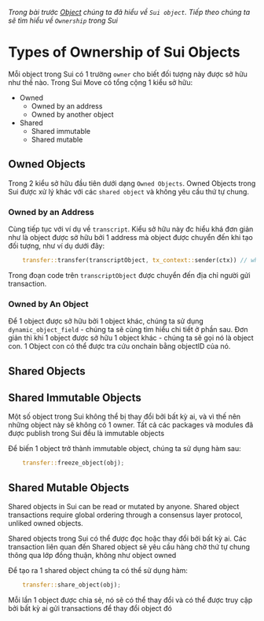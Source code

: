 *Trong bài trước [Object](./1_Object.md) chúng ta đã hiểu về `Sui object`. Tiếp theo chúng ta sẽ tìm hiểu về `Ownership` trong Sui*
# Types of Ownership of Sui Objects

Mỗi object trong Sui có 1 trường `owner` cho biết đối tượng này được sở hữu như thế nào. Trong Sui Move có tổng cộng 1 kiểu sở hữu:

- Owned
    - Owned by an address
    - Owned by another object 
- Shared
    - Shared immutable
    - Shared mutable

## Owned Objects

Trong 2 kiểu sở hữu đầu tiên dưới dạng `Owned Objects`. Owned Objects trong Sui được xử lý khác với các `shared object` và không yêu cầu thứ tự chung. 

### Owned by an Address

Cùng tiếp tục với ví dụ về `transcript`. Kiểu sở hữu này đc hiểu khá đơn giản như là object được sở hữu bởi 1 address mà object được chuyển đến khi tạo đối tượng, như ví dụ dưới đây:

```rust
    transfer::transfer(transcriptObject, tx_context::sender(ctx)) // where tx_context::sender(ctx) is the recipient
```

Trong đoạn code trên `transcriptObject` được chuyển đến địa chỉ người gửi transaction.

### Owned by An Object

Để 1 object được sở hữu bởi 1 object khác, chúng ta sử dụng `dynamic_object_field` - chúng ta sẽ cùng tìm hiểu chi tiết ở phần sau. Đơn giản thì khi 1 object được sở hữu 1 object khác - chúng ta sẽ gọi nó là object con. 1 Object con có thể được tra cứu onchain bằng objectID của nó.

## Shared Objects

## Shared Immutable Objects

Một số object trong Sui không thể bị thay đổi bởi bất kỳ ai, và vì thế nên những object này sẽ không có 1 owner. Tất cả các packages và modules đã được publish trong Sui đều là immutable objects

Để biến 1 object trở thành immutable object, chúng ta sử dụng hàm sau:
```rust
    transfer::freeze_object(obj);
```

## Shared Mutable Objects

Shared objects in Sui can be read or mutated by anyone. Shared object transactions require global ordering through a consensus layer protocol, unliked owned objects.

Shared objects trong Sui có thể được đọc hoặc thay đổi bởi bất kỳ ai. Các transaction liên quan đến Shared object sẽ yêu cầu hàng chờ thứ tự chung thông qua lớp đồng thuận, không như object owned

Để tạo ra 1 shared object chúng ta có thể sử dụng hàm:

```rust
    transfer::share_object(obj);
```

Mỗi lần 1 object được chia sẻ, nó sẽ có thể thay đổi và có thể được truy cập bởi bất kỳ ai gửi transactions để thay đổi object đó